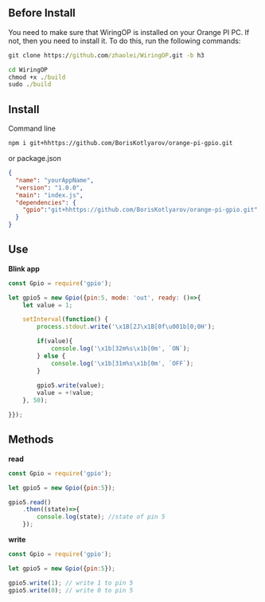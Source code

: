 ## Before Install ##
You need to make sure that WiringOP is installed on your Orange PI PC.
If not, then you need to install it.
To do this, run the following commands:

```cmd
git clone https://github.com/zhaolei/WiringOP.git -b h3

cd WiringOP
chmod +x ./build
sudo ./build
```

## Install ##

Command line
```bash
npm i git+hhttps://github.com/BorisKotlyarov/orange-pi-gpio.git
```
or package.json
```json
{
  "name": "yourAppName",
  "version": "1.0.0",
  "main": "index.js",
  "dependencies": {
    "gpio":"git+hhttps://github.com/BorisKotlyarov/orange-pi-gpio.git"
  }
}
```

## Use ##

**Blink app**
```javascript
const Gpio = require('gpio');

let gpio5 = new Gpio({pin:5, mode: 'out', ready: ()=>{
    let value = 1;

    setInterval(function() {
        process.stdout.write('\x1B[2J\x1B[0f\u001b[0;0H');

        if(value){
            console.log('\x1b[32m%s\x1b[0m', `ON`);
        } else {
            console.log('\x1b[31m%s\x1b[0m', `OFF`);
        }
        
        gpio5.write(value);
        value = +!value;
    }, 50);

}});
```

## Methods ##

**read**
```javascript
const Gpio = require('gpio');

let gpio5 = new Gpio({pin:5});

gpio5.read()
    .then((state)=>{
        console.log(state); //state of pin 5
    });
```


**write**
```javascript
const Gpio = require('gpio');

let gpio5 = new Gpio({pin:5});

gpio5.write(1); // write 1 to pin 5
gpio5.write(0); // write 0 to pin 5
```